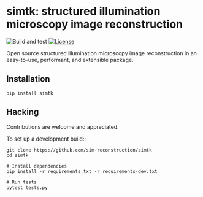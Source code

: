 # simtk: structured illumination microscopy image reconstruction

![Build and test](https://github.com/sim-reconstruction/simtk/workflows/Build%20and%20test/badge.svg)
[![License](https://img.shields.io/badge/License-Apache%202.0-blue.svg)](https://github.com/sim-reconstruction/simtk/blob/master/LICENSE)

Open source structured illumination microscopy image reconstruction in an
easy-to-use, performant, and extensible package.

Installation
------------

```
pip install simtk
```

Hacking
-------

Contributions are welcome and appreciated.

To set up a development build::

```
git clone https://github.com/sim-reconstruction/simtk
cd simtk

# Install dependencies
pip install -r requirements.txt -r requirements-dev.txt

# Run tests
pytest tests.py
```
